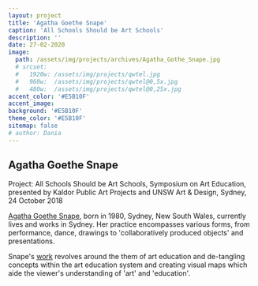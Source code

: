 ```yaml
---
layout: project
title: 'Agatha Goethe Snape'
caption: 'All Schools Should be Art Schools'
description: ''
date: 27-02-2020
image: 
  path: /assets/img/projects/archives/Agatha_Gothe_Snape.jpg
  # srcset: 
  #   1920w: /assets/img/projects/qwtel.jpg
  #   960w:  /assets/img/projects/qwtel@0,5x.jpg
  #   480w:  /assets/img/projects/qwtel@0,25x.jpg
accent_color: '#E5B10F'
accent_image:
background: '#E5B10F'
theme_color: '#E5B10F'
sitemap: false
# author: Dania
---
```

## Agatha Goethe Snape

Project: All Schools Should be Art Schools, Symposium on Art Education, presented by Kaldor Public Art Projects and UNSW Art & Design, Sydney, 24 October 2018

[Agatha Goethe Snape](https://www.mca.com.au/artists-works/artists/agatha-gothe-snape/), born in 1980, Sydney, New South Wales, currently lives and works in Sydney. Her practice encompasses various forms, from performance, dance, drawings to 'collaboratively produced objects' and presentations.

Snape's [work](https://www.artlink.com.au/articles/4778/editorial-new-futures-in-art-education/) revolves around the them of art education and de-tangling concepts within the art education system and creating visual maps which aide the viewer's understanding of 'art' and 'education'.
